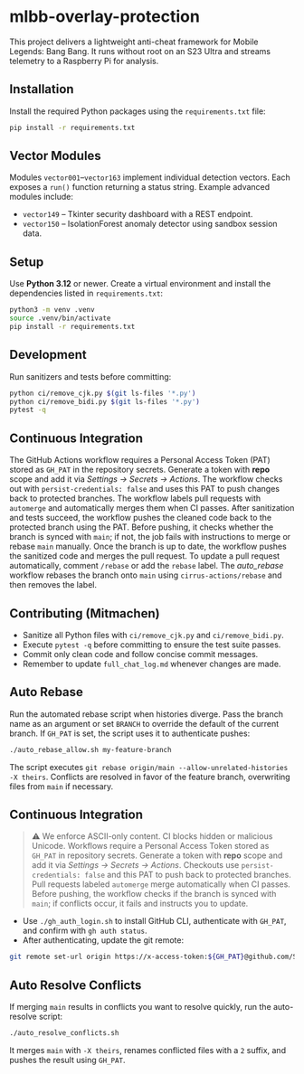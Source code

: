 # mlbb-overlay-protection

This project delivers a lightweight anti-cheat framework for Mobile Legends: Bang Bang. It runs without root on an S23 Ultra and streams telemetry to a Raspberry Pi for analysis.

## Installation
Install the required Python packages using the `requirements.txt` file:

```bash
pip install -r requirements.txt
```

## Vector Modules
Modules `vector001`–`vector163` implement individual detection vectors. Each exposes a `run()` function returning a status string. Example advanced modules include:

- `vector149` – Tkinter security dashboard with a REST endpoint.
- `vector150` – IsolationForest anomaly detector using sandbox session data.

## Setup
Use **Python 3.12** or newer. Create a virtual environment and install the dependencies listed in `requirements.txt`:

```bash
python3 -m venv .venv
source .venv/bin/activate
pip install -r requirements.txt
```

## Development
Run sanitizers and tests before committing:

```bash
python ci/remove_cjk.py $(git ls-files '*.py')
python ci/remove_bidi.py $(git ls-files '*.py')
pytest -q
```

## Continuous Integration
The GitHub Actions workflow requires a Personal Access Token (PAT) stored as `GH_PAT` in the repository secrets. Generate a token with **repo** scope and add it via *Settings → Secrets → Actions*. The workflow checks out with `persist-credentials: false` and uses this PAT to push changes back to protected branches.
The workflow labels pull requests with `automerge` and automatically merges them when CI passes. After sanitization and tests succeed, the workflow pushes the cleaned code back to the protected branch using the PAT. Before pushing, it checks whether the branch is synced with `main`; if not, the job fails with instructions to merge or rebase `main` manually. Once the branch is up to date, the workflow pushes the sanitized code and merges the pull request. To update a pull request automatically, comment `/rebase` or add the `rebase` label. The *auto_rebase* workflow rebases the branch onto `main` using `cirrus-actions/rebase` and then removes the label.

## Contributing (Mitmachen)
* Sanitize all Python files with `ci/remove_cjk.py` and `ci/remove_bidi.py`.
* Execute `pytest -q` before committing to ensure the test suite passes.
* Commit only clean code and follow concise commit messages.
* Remember to update `full_chat_log.md` whenever changes are made.

## Auto Rebase
Run the automated rebase script when histories diverge. Pass the branch name as
an argument or set `BRANCH` to override the default of the current branch. If
`GH_PAT` is set, the script uses it to authenticate pushes:

```bash
./auto_rebase_allow.sh my-feature-branch
```

The script executes `git rebase origin/main --allow-unrelated-histories -X theirs`.
Conflicts are resolved in favor of the feature branch, overwriting files from
`main` if necessary.

## Continuous Integration
> ⚠ We enforce ASCII-only content. CI blocks hidden or malicious Unicode. Workflows require a Personal Access Token stored as `GH_PAT` in repository secrets. Generate a token with **repo** scope and add it via *Settings → Secrets → Actions*. Checkouts use `persist-credentials: false` and this PAT to push back to protected branches. Pull requests labeled `automerge` merge automatically when CI passes. Before pushing, the workflow checks if the branch is synced with `main`; if conflicts occur, it fails and instructs you to update.

- Use `./gh_auth_login.sh` to install GitHub CLI, authenticate with `GH_PAT`, and confirm with `gh auth status`.
- After authenticating, update the git remote:

```bash
git remote set-url origin https://x-access-token:${GH_PAT}@github.com/Streep69/mlbb-overlay-protection.git
```

## Auto Resolve Conflicts
If merging `main` results in conflicts you want to resolve quickly, run the auto-resolve script:

```bash
./auto_resolve_conflicts.sh
```

It merges `main` with `-X theirs`, renames conflicted files with a `2` suffix, and pushes the result using `GH_PAT`.
